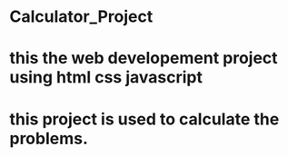# Calculator_Project
# this the web developement project using html css javascript
# this project is used to calculate the problems.
